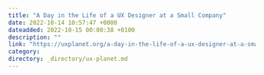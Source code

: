 ```yaml
---
title: "A Day in the Life of a UX Designer at a Small Company"
date: 2022-10-14 10:57:47 +0000
dateadded: 2022-10-15 00:00:38 +0100
description: ""
link: "https://uxplanet.org/a-day-in-the-life-of-a-ux-designer-at-a-small-company-efdb38a81347?source=rss----819cc2aaeee0---4"
category:
directory: _directory/ux-planet.md
---
```


